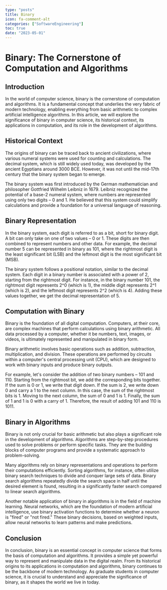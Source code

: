 ```yaml
---
type: "posts"
title: Binary
icon: fa-comment-alt
categories: ["SoftwareEngineering"]
toc: true
date: "2023-05-01"
---
```




# Binary: The Cornerstone of Computation and Algorithms

## Introduction

In the world of computer science, binary is the cornerstone of computation and algorithms. It is a fundamental concept that underlies the very fabric of modern technology, enabling everything from basic arithmetic to complex artificial intelligence algorithms. In this article, we will explore the significance of binary in computer science, its historical context, its applications in computation, and its role in the development of algorithms.

## Historical Context

The origins of binary can be traced back to ancient civilizations, where various numeral systems were used for counting and calculations. The decimal system, which is still widely used today, was developed by the ancient Egyptians around 3000 BCE. However, it was not until the mid-17th century that the binary system began to emerge.

The binary system was first introduced by the German mathematician and philosopher Gottfried Wilhelm Leibniz in 1679. Leibniz recognized the potential of a base-2 numeral system, where numbers are represented using only two digits – 0 and 1. He believed that this system could simplify calculations and provide a foundation for a universal language of reasoning.

## Binary Representation

In the binary system, each digit is referred to as a bit, short for binary digit. A bit can only take on one of two values – 0 or 1. These digits are then combined to represent numbers and other data. For example, the decimal number 5 can be represented in binary as 101, where the rightmost digit is the least significant bit (LSB) and the leftmost digit is the most significant bit (MSB).

The binary system follows a positional notation, similar to the decimal system. Each digit in a binary number is associated with a power of 2, starting from the rightmost digit. For instance, in the binary number 101, the rightmost digit represents 2^0 (which is 1), the middle digit represents 2^1 (which is 2), and the leftmost digit represents 2^2 (which is 4). Adding these values together, we get the decimal representation of 5.

## Computation with Binary

Binary is the foundation of all digital computation. Computers, at their core, are complex machines that perform calculations using binary arithmetic. All data processed by a computer, whether it be numbers, text, images, or videos, is ultimately represented and manipulated in binary form.

Binary arithmetic involves basic operations such as addition, subtraction, multiplication, and division. These operations are performed by circuits within a computer's central processing unit (CPU), which are designed to work with binary inputs and produce binary outputs.

For example, let's consider the addition of two binary numbers – 101 and 110. Starting from the rightmost bit, we add the corresponding bits together. If the sum is 0 or 1, we write that digit down. If the sum is 2, we write down 0 and carry a 1 to the next column. In this case, the sum of the rightmost bits is 1. Moving to the next column, the sum of 0 and 1 is 1. Finally, the sum of 1 and 1 is 0 with a carry of 1. Therefore, the result of adding 101 and 110 is 1011.

## Binary in Algorithms

Binary is not only crucial for basic arithmetic but also plays a significant role in the development of algorithms. Algorithms are step-by-step procedures used to solve problems or perform specific tasks. They are the building blocks of computer programs and provide a systematic approach to problem-solving.

Many algorithms rely on binary representations and operations to perform their computations efficiently. Sorting algorithms, for instance, often utilize binary search techniques to divide and conquer large sets of data. Binary search algorithms repeatedly divide the search space in half until the desired element is found, resulting in a significantly faster search compared to linear search algorithms.

Another notable application of binary in algorithms is in the field of machine learning. Neural networks, which are the foundation of modern artificial intelligence, use binary activation functions to determine whether a neuron is "fired" or "not fired." These binary decisions, based on weighted inputs, allow neural networks to learn patterns and make predictions.

## Conclusion

In conclusion, binary is an essential concept in computer science that forms the basis of computation and algorithms. It provides a simple yet powerful way to represent and manipulate data in the digital realm. From its historical origins to its applications in computation and algorithms, binary continues to be the backbone of modern technology. As graduate students in computer science, it is crucial to understand and appreciate the significance of binary, as it shapes the world we live in today.